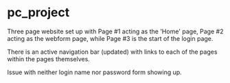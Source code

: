 # pc_project

Three page website set up with Page #1 acting as the 'Home' page, Page #2 acting as the webform page, while Page #3 is the start of the login page. 

There is an active navigation bar (updated) with links to each of the pages within the pages themselves.

Issue with neither login name nor password form showing up. 